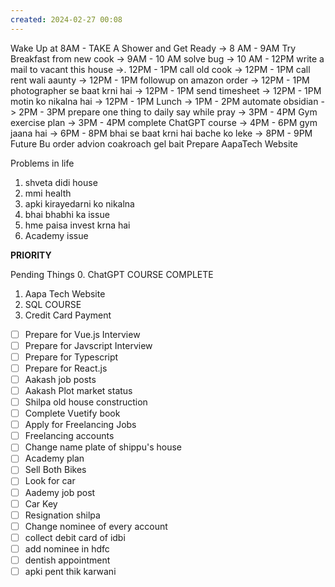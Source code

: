```yaml
---
created: 2024-02-27 00:08
---
```

Wake Up at 8AM - TAKE A Shower and Get Ready -> 8 AM - 9AM
Try Breakfast from new cook -> 9AM - 10 AM
solve bug -> 10 AM - 12PM
write a mail to vacant this house ->. 12PM - 1PM
call old cook -> 12PM - 1PM
call rent wali aaunty -> 12PM - 1PM
followup on amazon order -> 12PM - 1PM
photographer se baat krni hai -> 12PM - 1PM
send timesheet -> 12PM - 1PM
motin ko nikalna hai -> 12PM - 1PM
Lunch -> 1PM - 2PM
automate obsidian -> 2PM - 3PM
prepare one thing to daily say while pray -> 3PM - 4PM
Gym exercise plan -> 3PM - 4PM
complete ChatGPT course -> 4PM - 6PM
gym jaana hai -> 6PM - 8PM
bhai se baat krni hai bache ko leke -> 8PM - 9PM
Future Bu
order advion coakroach gel bait
Prepare AapaTech Website

Problems in life
1. shveta didi house
2. mmi health
3. apki kirayedarni ko nikalna
4. bhai bhabhi ka issue
5. hme paisa invest krna hai
6. Academy issue




**PRIORITY**

Pending Things
0. ChatGPT COURSE COMPLETE
1. Aapa Tech Website
2. SQL COURSE
3. Credit Card Payment

- [ ] Prepare for Vue.js Interview
- [ ] Prepare for Javscript Interview
- [ ] Prepare for Typescript
- [ ] Prepare for React.js
- [ ] Aakash job posts
- [ ] Aakash Plot market status
- [ ] Shilpa old house construction
- [ ] Complete Vuetify book
- [ ] Apply for Freelancing Jobs
- [ ] Freelancing accounts
- [ ] Change name plate of shippu's house
- [ ] Academy plan
- [ ] Sell Both Bikes
- [ ] Look for car
- [ ] Aademy job post
- [ ] Car Key
- [ ] Resignation shilpa
- [ ] Change nominee of every account
- [ ] collect debit card of idbi
- [ ] add nominee in hdfc
- [ ] dentish appointment
- [ ] apki pent thik karwani
